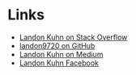 Links
=====

* [Landon Kuhn on Stack Overflow](https://stackoverflow.com/users/1785/landon-kuhn)
* [landon9720 on GitHub](https://github.com/landon9720/)
* [Landon Kuhn on Medium](https://medium.com/@landonkuhn)
* [Landon Kuhn Facebook](https://www.facebook.com/landonkuhn)
